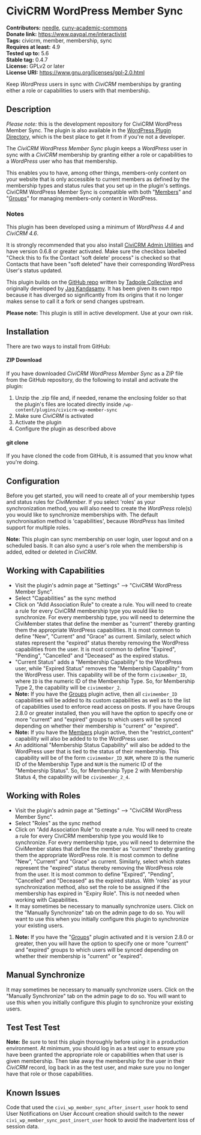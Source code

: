 CiviCRM WordPress Member Sync
=============================

**Contributors:** [needle](https://profiles.wordpress.org/needle/), [cuny-academic-commons](https://profiles.wordpress.org/cuny-academic-commons/)<br/>
**Donate link:** https://www.paypal.me/interactivist<br/>
**Tags:** civicrm, member, membership, sync<br/>
**Requires at least:** 4.9<br/>
**Tested up to:** 5.6<br/>
**Stable tag:** 0.4.7<br/>
**License:** GPLv2 or later<br/>
**License URI:** https://www.gnu.org/licenses/gpl-2.0.html

Keep *WordPress* users in sync with *CiviCRM* memberships by granting either a role or capabilities to users with that membership.

## Description

*Please note:* this is the development repository for CiviCRM WordPress Member Sync. The plugin is also available in the [WordPress Plugin Directory](https://wordpress.org/plugins/civicrm-wp-member-sync/), which is the best place to get it from if you're not a developer.

The *CiviCRM WordPress Member Sync* plugin keeps a *WordPress* user in sync with a *CiviCRM* membership by granting either a role or capabilities to a *WordPress* user who has that membership.

This enables you to have, among other things, members-only content on your website that is only accessible to current members as defined by the membership types and status rules that you set up in the plugin's settings. CiviCRM WordPress Member Sync is compatible with both "[Members](https://wordpress.org/plugins/members/)" and "[Groups](https://wordpress.org/plugins/groups/)" for managing members-only content in WordPress.

### Notes

This plugin has been developed using a minimum of *WordPress 4.4* and *CiviCRM 4.6*.

It is strongly recommended that you also install [CiviCRM Admin Utilities](https://wordpress.org/plugins/civicrm-admin-utilities/) and have version 0.6.8 or greater activated. Make sure the checkbox labelled "Check this to fix the Contact 'soft delete' process" is checked so that Contacts that have been "soft deleted" have their corresponding WordPress User's status updated.

This plugin builds on the [GitHub repo](https://github.com/tadpolecc/civi_member_sync) written by [Tadpole Collective](https://tadpole.cc) and  originally developed by [Jag Kandasamy](http://www.orangecreative.net). It has been given its own repo because it has diverged so significantly from its origins that it no longer makes sense to call it a fork or send changes upstream.

**Please note:** This plugin is still in active development. Use at your own risk.

## Installation

There are two ways to install from GitHub:

#### ZIP Download

If you have downloaded *CiviCRM WordPress Member Sync* as a ZIP file from the GitHub repository, do the following to install and activate the plugin:

1. Unzip the .zip file and, if needed, rename the enclosing folder so that the plugin's files are located directly inside `/wp-content/plugins/civicrm-wp-member-sync`
2. Make sure *CiviCRM* is activated
3. Activate the plugin
4. Configure the plugin as described above

#### git clone

If you have cloned the code from GitHub, it is assumed that you know what you're doing.

## Configuration

Before you get started, you will need to create all of your membership types and status rules for *CiviMember*. If you select 'roles' as your synchronization method, you will also need to create the *WordPress* role(s) you would like to synchronize memberships with. The default synchronisation method is 'capabilities', because *WordPress* has limited support for multiple roles.

**Note:** This plugin can sync membership on user login, user logout and on a scheduled basis. It can also sync a user's role when the membership is added, edited or deleted in *CiviCRM*.

## Working with Capabilities

* Visit the plugin's admin page at "Settings" --> "CiviCRM WordPress Member Sync".
* Select "Capabilities" as the sync method
* Click on "Add Association Rule" to create a rule. You will need to create a rule for every CiviCRM membership type you would like to synchronize. For every membership type, you will need to determine the CiviMember states that define the member as "current" thereby granting them the appropriate WordPress capabilities. It is most common to define "New", "Current" and "Grace" as current. Similarly, select which states represent the "expired" status thereby removing the WordPress capabilities from the user. It is most common to define "Expired", "Pending", "Cancelled" and "Deceased" as the expired status.
* "Current Status" adds a "Membership Capability" to the WordPress user, while "Expired Status" removes the "Membership Capability" from the WordPress user. This capability will be of the form `civimember_ID`, where `ID` is the numeric ID of the Membership Type. So, for Membership Type 2, the capability will be `civimember_2`.
* **Note:** If you have the [Groups](https://wordpress.org/plugins/groups/) plugin active, then all `civimember_ID` capabilities will be added to its custom capabilities as well as to the list of capabilities used to enforce read access on posts. If you have Groups 2.8.0 or greater installed, then you will have the option to specify one or more "current" and "expired" groups to which users will be synced depending on whether their membership is "current" or "expired".
* **Note:** If you have the [Members](https://wordpress.org/plugins/members/) plugin active, then the "restrict_content" capability will also be added to to the WordPress user.
* An additional "Membership Status Capability" will also be added to the WordPress user that is tied to the status of their membership. This capability will be of the form `civimember_ID_NUM`, where `ID` is the numeric ID of the Membership Type and `NUM` is the numeric ID of the "Membership Status". So, for Membership Type 2 with Membership Status 4, the capability will be `civimember_2_4`.

## Working with Roles

* Visit the plugin's admin page at "Settings" --> "CiviCRM WordPress Member Sync".
* Select "Roles" as the sync method
* Click on "Add Association Rule" to create a rule. You will need to create a rule for every CiviCRM membership type you would like to synchronize. For every membership type, you will need to determine the CiviMember states that define the member as "current" thereby granting them the appropriate WordPress role. It is most common to define "New", "Current" and "Grace" as current. Similarly, select which states represent the "expired" status thereby removing the WordPress role from the user. It is most common to define "Expired", "Pending", "Cancelled" and "Deceased" as the expired status. With 'roles' as your synchronization method, also set the role to be assigned if the membership has expired in "Expiry Role". This is not needed when working with Capabilities.
* It may sometimes be necessary to manually synchronize users. Click on the "Manually Synchronize" tab on the admin page to do so. You will want to use this when you initially configure this plugin to synchronize your existing users.
1. **Note:** If you have the "[Groups](https://wordpress.org/plugins/groups/)" plugin activated and it is version 2.8.0 or greater, then you will have the option to specify one or more "current" and "expired" groups to which users will be synced depending on whether their membership is "current" or "expired".

## Manual Synchronize

It may sometimes be necessary to manually synchronize users. Click on the "Manually Synchronize" tab on the admin page to do so. You will want to use this when you initially configure this plugin to synchronize your existing users.

## Test Test Test

**Note:** Be sure to test this plugin thoroughly before using it in a production environment. At minimum, you should log in as a test user to ensure you have been granted the appropriate role or capabilities when that user is given membership. Then take away the membership for the user in their *CiviCRM* record, log back in as the test user, and make sure you no longer have that role or those capabilities.

## Known Issues

Code that used the `civi_wp_member_sync_after_insert_user` hook to send User Notifications on User Account creation should switch to the newer `civi_wp_member_sync_post_insert_user` hook to avoid the inadvertent loss of session data.

